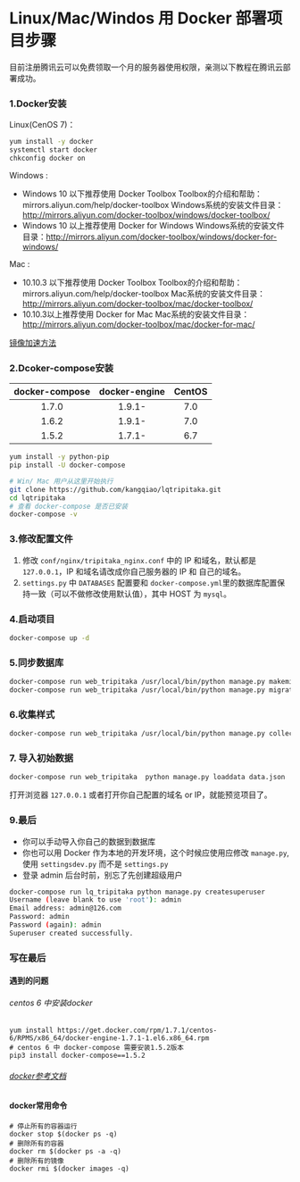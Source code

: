 # Linux/Mac/Windos 用 Docker 部署项目步骤
目前注册腾讯云可以免费领取一个月的服务器使用权限，亲测以下教程在腾讯云部署成功。

### 1.Docker安装
Linux(CenOS 7)：
```bash
yum install -y docker
systemctl start docker
chkconfig docker on
```
Windows :
- Windows 10 以下推荐使用 Docker Toolbox
Toolbox的介绍和帮助：mirrors.aliyun.com/help/docker-toolbox
Windows系统的安装文件目录：http://mirrors.aliyun.com/docker-toolbox/windows/docker-toolbox/
- Windows 10 以上推荐使用 Docker for Windows
Windows系统的安装文件目录：http://mirrors.aliyun.com/docker-toolbox/windows/docker-for-windows/

Mac :
- 10.10.3 以下推荐使用 Docker Toolbox
Toolbox的介绍和帮助：mirrors.aliyun.com/help/docker-toolbox
Mac系统的安装文件目录：http://mirrors.aliyun.com/docker-toolbox/mac/docker-toolbox/
- 10.10.3以上推荐使用 Docker for Mac
Mac系统的安装文件目录：http://mirrors.aliyun.com/docker-toolbox/mac/docker-for-mac/

[镜像加速方法](https://www.daocloud.io/mirror#accelerator-doc)


### 2.Dcoker-compose安装

|docker-compose |docker-engine |CentOS    |
|:-------------:|:------------:|:--------:|
|1.7.0          |1.9.1-        |7.0       |
|1.6.2          |1.9.1-        |7.0       |
|1.5.2          |1.7.1-        |6.7       |

```bash
yum install -y python-pip
pip install -U docker-compose

# Win/ Mac 用户从这里开始执行
git clone https://github.com/kangqiao/lqtripitaka.git
cd lqtripitaka
# 查看 docker-compose 是否已安装
docker-compose -v
```


### 3.修改配置文件
1. 修改 `conf/nginx/tripitaka_nginx.conf` 中的 IP 和域名，默认都是 `127.0.0.1`，IP 和域名请改成你自己服务器的 IP 和 自己的域名。
2. `settings.py` 中 `DATABASES` 配置要和 `docker-compose.yml`里的数据库配置保持一致（可以不做修改使用默认值），其中 HOST 为 `mysql`。


### 4.启动项目
```bash
docker-compose up -d
```

### 5.同步数据库
```bash
docker-compose run web_tripitaka /usr/local/bin/python manage.py makemigrations
docker-compose run web_tripitaka /usr/local/bin/python manage.py migrate
```

### 6.收集样式
```bash
docker-compose run web_tripitaka /usr/local/bin/python manage.py collectstatic
```

### 7. 导入初始数据
```
docker-compose run web_tripitaka  python manage.py loaddata data.json
```

打开浏览器 `127.0.0.1` 或者打开你自己配置的域名 or IP，就能预览项目了。

### 9.最后
- 你可以手动导入你自己的数据到数据库
- 你也可以用 Docker 作为本地的开发环境，这个时候应使用应修改 `manage.py`, 使用 `settingsdev.py` 而不是 `settings.py`
- 登录 admin 后台时前，别忘了先创建超级用户
```bash
docker-compose run lq_tripitaka python manage.py createsuperuser
Username (leave blank to use 'root'): admin
Email address: admin@126.com
Password: admin
Password (again): admin
Superuser created successfully.
```
### 写在最后

#### 遇到的问题
###### centos 6 中安装docker
```
yum install https://get.docker.com/rpm/1.7.1/centos-6/RPMS/x86_64/docker-engine-1.7.1-1.el6.x86_64.rpm
# centos 6 中 docker-compose 需要安装1.5.2版本
pip3 install docker-compose==1.5.2
```
###### [docker参考文档](https://yeasy.gitbooks.io/docker_practice/content/introduction/)

#### docker常用命令
```
# 停止所有的容器运行
docker stop $(docker ps -q)
# 删除所有的容器
docker rm $(docker ps -a -q)
# 删除所有的镜像
docker rmi $(docker images -q)
```
